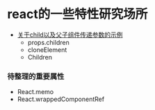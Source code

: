 # react的一些特性研究场所

- [关于child以及父子组件传递参数的示例](./docs/01、关于child以及父子组件传递参数的示例.md)
    - props.children
    - cloneElement
    - Children


### 待整理的重要属性
- React.memo
- React.wrappedComponentRef
